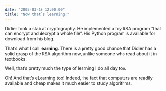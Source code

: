 ```yaml
---
date: "2005-03-18 12:00:00"
title: "Now that´s learning!"
---
```




Didier took a stab at cryptography. He implemented a toy RSA program &ldquo;that can encrypt and decrypt a whole file&rdquo;. His Python program is available for download from his blog.

That&rsquo;s what I call __learning__. There is a pretty good chance that Didier has a solid grasp of the RSA algorithm now, unlike someone who read about it in textbooks.

Well, that&rsquo;s pretty much the type of learning I do all day too.

Oh! And that&rsquo;s eLearning too! Indeed, the fact that computers are readily available and cheap makes it much easier to study algorithms.

